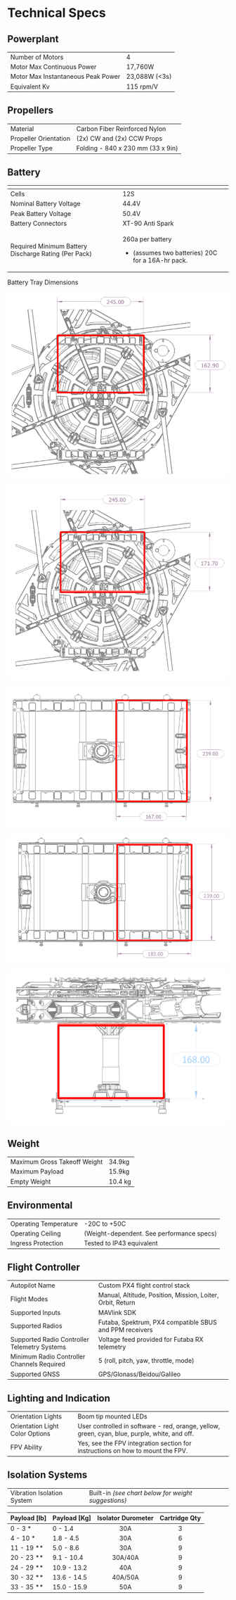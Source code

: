 # Technical Specs

## Powerplant

|  |  |
| :--- | :--- |
| Number of Motors | 4 |
| Motor Max Continuous Power | 17,760W  |
| Motor Max Instantaneous Peak Power | 23,088W  \(&lt;3s\) |
| Equivalent Kv | 115 rpm/V |

## Propellers

|  |  |
| :--- | :--- |
| Material | Carbon Fiber Reinforced Nylon |
| Propeller Orientation | \(2x\) CW and \(2x\) CCW Props |
| Propeller Type | Folding - 840 x 230 mm \(33 x 9in\) |

## Battery

<table>
  <thead>
    <tr>
      <th style="text-align:left"></th>
      <th style="text-align:left"></th>
    </tr>
  </thead>
  <tbody>
    <tr>
      <td style="text-align:left">Cells</td>
      <td style="text-align:left">12S</td>
    </tr>
    <tr>
      <td style="text-align:left">Nominal Battery Voltage</td>
      <td style="text-align:left">44.4V</td>
    </tr>
    <tr>
      <td style="text-align:left">Peak Battery Voltage</td>
      <td style="text-align:left">50.4V</td>
    </tr>
    <tr>
      <td style="text-align:left">Battery Connectors</td>
      <td style="text-align:left">XT-90 Anti Spark</td>
    </tr>
    <tr>
      <td style="text-align:left">Required Minimum Battery Discharge Rating (Per Pack)</td>
      <td style="text-align:left">
        <p>260a per battery</p>
        <ul>
          <li>(assumes two batteries) 20C for a 16A-hr pack.</li>
        </ul>
      </td>
    </tr>
  </tbody>
</table>Battery Tray Dimensions

![Minimum Battery Tray footprint](../../../.gitbook/assets/alta-x-battery-footprints-google-slides-google-chrome-2019-12-17-15.57.56.png)

![Maximum Battery Tray Footprint](../../../.gitbook/assets/alta-x-battery-footprints-google-slides-google-5.png)

![Minimum Skyview Battery Tray Footprint](../../../.gitbook/assets/alta-x-battery-footprints-google-slides-google-7.png)

![Maximum Skyview Battery Tray Footprint](../../../.gitbook/assets/alta-x-battery-footprints-google-slides-google-9.png)

![Maximum Height of Battery for Skyview Mounting](../../../.gitbook/assets/alta-x-battery-footprints-google-slides-google-12.png)

## Weight

|  |  |
| :--- | :--- |
| Maximum Gross Takeoff Weight | 34.9kg |
| Maximum Payload | 15.9kg |
| Empty Weight | 10.4 kg |

## Environmental

|  |  |
| :--- | :--- |
| Operating Temperature | -20C to +50C |
| Operating Ceiling | \(Weight-dependent. See performance specs\) |
| Ingress Protection | Tested to IP43 equivalent |

## Flight Controller

|  |  |
| :--- | :--- |
| Autopilot Name | Custom PX4 flight control stack |
| Flight Modes | Manual, Altitude, Position, Mission, Loiter, Orbit, Return |
| Supported Inputs | MAVlink SDK |
| Supported Radios | Futaba, Spektrum, PX4 compatible SBUS and PPM receivers |
| Supported Radio Controller Telemetry Systems | Voltage feed provided for Futaba RX telemetry |
| Minimum Radio Controller Channels Required | 5 \(roll, pitch, yaw, throttle, mode\) |
| Supported GNSS | GPS/Glonass/Beidou/Galileo |

## Lighting and Indication

|  |  |
| :--- | :--- |
| Orientation Lights | Boom tip mounted LEDs |
| Orientation Light Color Options | User controlled in software - red, orange, yellow, green, cyan, blue, purple, white, and off. |
| FPV Ability | Yes, see the FPV integration section for instructions on how to mount the FPV. |

## Isolation Systems

|  |  |
| :--- | :--- |
| Vibration Isolation System | Built-in _\(see chart below for weight suggestions\)_ |

| Payload \[lb\] | Payload \[Kg\] | Isolator Durometer | Cartridge Qty |
| :--- | :--- | :---: | :---: |
| 0 - 3 \* | 0 - 1.4 | 30A | 3 |
| 4 - 10 \* | 1.8 - 4.5 | 30A | 6 |
| 11 - 19 \*\* | 5.0 - 8.6 | 30A | 9 |
| 20 - 23 \*\* | 9.1 - 10.4 | 30A/40A | 9 |
| 24 - 29 \*\* | 10.9 - 13.2 | 40A | 9 |
| 30 - 32 \*\* | 13.6 - 14.5 | 40A/50A | 9 |
| 33 - 35 \*\* | 15.0 - 15.9 | 50A | 9 |

